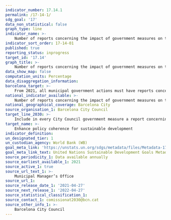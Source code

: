 ```yaml
---
indicator_number: 17.14.1
permalink: /17-14-1/
sdg_goal: '17'
data_non_statistical: false
graph_type: line
indicator_name: >-
    Number of reports concerning the impact of government measures on the 2030 Agenda
indicator_sort_order: 17-14-01
published: true
reporting_status: inprogress
target_id: '17.14'
graph_title: >-
    Number of reports concerning the impact of government measures on the 2030 Agenda
data_show_map: false
computation_units: Percentage
data_disaggregation_information: 
barcelona_target: >-
    From 2021, all municipal government actions must have reports concerning their impact on the 2030 Agenda and the city’s businesses and organisations must include them in their accountability
national_indicator_available: >-
    Number of reports concerning the impact of government measures on the 2030 Agenda
national_geographical_coverage: Barcelona City
source_organisation_1: Barcelona City Council
target_line_2030: >-
    Include in every City Council government measure a report concerning its impact on the 2030 Agenda and promote the presence of the 2030 Agenda in society and in business 
target_name: >-
    Enhance policy coherence for sustainable development
indicator_definition:
un_designated_tier: 1
un_custodian_agency: World Bank (WB)
goal_meta_link: 'https://unstats.un.org/sdgs/metadata/files/Metadata-17-14-01.pdf'
goal_meta_link_text: United Nations Sustainable Development Goals Metadata (pdf 894kB)
source_periodicity_1: Data available annually
source_earliest_available_1: 2021
source_active_1: true
source_url_text_1: >-
    Municipal Manager’s Office
source_url_1: 
source_release_date_1: '2021-04-27'
source_next_release_1: '2022-04-27'
source_statistical_classification_1: 
source_contact_1: comissionat2030@bcn.cat
source_other_info_1: >-
    Barcelona City Council
---
```

